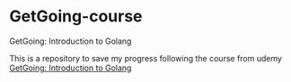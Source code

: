 # GetGoing-course
GetGoing: Introduction to Golang

This is a repository to save my progress following the course from udemy
[GetGoing: Introduction to Golang](https://www.udemy.com/course/getgoing/)
